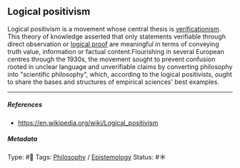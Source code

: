 ## Logical positivism

Logical positivism is a movement whose central thesis is [verificationism](Verificationism.md). This theory of knowledge asserted that only statements verifiable through direct observation or [logical proof](Deductive%20reasoning.md) are meaningful in terms of conveying truth value, information or factual content.Flourishing in several European centres through the 1930s, the movement sought to prevent confusion rooted in unclear language and unverifiable claims by converting philosophy into "scientific philosophy", which, according to the logical positivists, ought to share the bases and structures of empirical sciences' best examples.

---

##### References

* https://en.wikipedia.org/wiki/Logical_positivism

##### Metadata

Type: #🔴 
Tags: [Philosophy](Philosophy.md) / [Epistemology](Epistemology.md)
Status: #☀️ 
